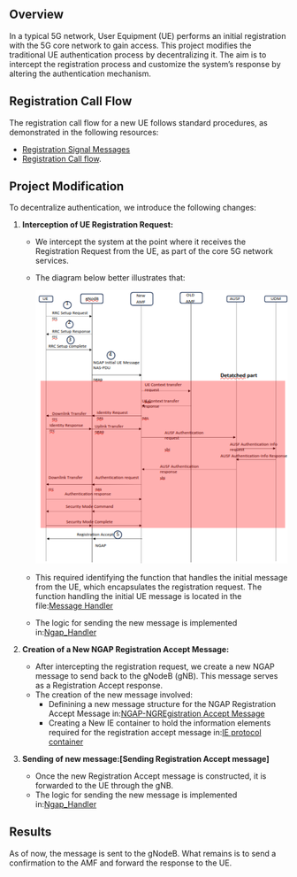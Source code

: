 ## Overview
In a typical 5G network, User Equipment (UE) performs an initial registration with the 5G core network to gain access. This project modifies the traditional UE authentication process by decentralizing it. The aim is to intercept the registration process and customize the system’s response by altering the authentication mechanism.

## Registration Call Flow
The registration call flow for a new UE follows standard procedures, as demonstrated in the following resources:
- [Registration Signal Messages](https://www.eventhelix.com/5G/standalone-access-registration/details/5g-standalone-access-registration.pdf) 
- [Registration Call flow](https://www.eventhelix.com/5g/standalone-access-registration/5g-standalone-access-registration.pdf).
 
## Project Modification
To decentralize authentication, we introduce the following changes:
1. **Interception of UE Registration Request:**
    - We intercept the system at the point where it receives the Registration Request from the UE, as part of the core 5G network services.
    - The diagram below better illustrates that:
        
        ![Proposed Registration Architecture](../registration_image.png)

    - This required identifying the function that handles the initial message from the UE, which encapsulates the registration request. The function handling the initial UE message is located in the file:[Message Handler](ngap-handler.c)
    - The logic for sending the new message is implemented in:[Ngap_Handler](ngap-handler.c)

2. **Creation of a New NGAP Registration Accept Message:**
    - After intercepting the registration request, we create a new NGAP message to send back to the gNodeB (gNB). This message serves as a Registration Accept response.
    - The creation of the new message involved:
        + Definining a new message structure for the NGAP Registration Accept Message in:[NGAP-NGREgistration Accept Message](../../lib/asn1c/ngap/NGAP_NGRegistrationAccept.c)
        + Creating a New IE container to hold the information elements required for the registration accept message in:[IE protocol container](../../lib/asn1c/ngap/NGAP_ProtocolIE-Container.h)

3. **Sending of new message:[Sending Registration Accept message]**
    - Once the new Registration Accept message is constructed, it is forwarded to the UE through the gNB.
    - The logic for sending the new message is implemented in:[Ngap_Handler](ngap-handler.c)

## Results 
As of now, the message is sent to the gNodeB. What remains is to send a confirmation to the AMF and forward the response to the UE.
```bash

